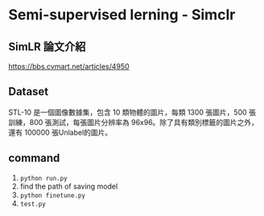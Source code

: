 # Semi-supervised lerning - Simclr

## SimLR 論文介紹
https://bbs.cvmart.net/articles/4950

## Dataset
STL-10 是一個圖像數據集，包含 10 類物體的圖片，每類 1300 張圖片，500 張訓練，800 張測試，每張圖片分辨率為 96x96。除了具有類別標籤的圖片之外，還有 100000 張Unlabel的圖片。

## command
1. `python run.py`
2. find the path of saving model
3. `python finetune.py`
4. `test.py`